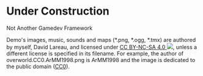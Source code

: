 # Under Construction
Not Another Gamedev Framework

Demo's images, music, sounds and maps (*.png, *.ogg, *.tmx) are authored by myself, David Lareau, and licensed under <a href="https://creativecommons.org/licenses/by-nc-sa/4.0">CC BY-NC-SA 4.0 <img src="https://i.creativecommons.org/l/by-nc-sa/4.0/80x15.png" /></a>,
unless a different license is specified in its filename.
For example, the author of overworld.CC0.ArMM1998.png is ArMM1998 and the image is dedicated to the public domain (<a href="https://creativecommons.org/publicdomain/zero/1.0/">CC0</a>).
